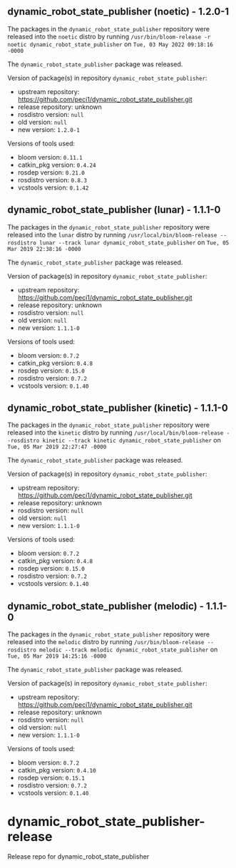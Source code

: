 ## dynamic_robot_state_publisher (noetic) - 1.2.0-1

The packages in the `dynamic_robot_state_publisher` repository were released into the `noetic` distro by running `/usr/bin/bloom-release -r noetic dynamic_robot_state_publisher` on `Tue, 03 May 2022 09:18:16 -0000`

The `dynamic_robot_state_publisher` package was released.

Version of package(s) in repository `dynamic_robot_state_publisher`:

- upstream repository: https://github.com/peci1/dynamic_robot_state_publisher.git
- release repository: unknown
- rosdistro version: `null`
- old version: `null`
- new version: `1.2.0-1`

Versions of tools used:

- bloom version: `0.11.1`
- catkin_pkg version: `0.4.24`
- rosdep version: `0.21.0`
- rosdistro version: `0.8.3`
- vcstools version: `0.1.42`


## dynamic_robot_state_publisher (lunar) - 1.1.1-0

The packages in the `dynamic_robot_state_publisher` repository were released into the `lunar` distro by running `/usr/local/bin/bloom-release --rosdistro lunar --track lunar dynamic_robot_state_publisher` on `Tue, 05 Mar 2019 22:38:16 -0000`

The `dynamic_robot_state_publisher` package was released.

Version of package(s) in repository `dynamic_robot_state_publisher`:

- upstream repository: https://github.com/peci1/dynamic_robot_state_publisher.git
- release repository: unknown
- rosdistro version: `null`
- old version: `null`
- new version: `1.1.1-0`

Versions of tools used:

- bloom version: `0.7.2`
- catkin_pkg version: `0.4.8`
- rosdep version: `0.15.0`
- rosdistro version: `0.7.2`
- vcstools version: `0.1.40`


## dynamic_robot_state_publisher (kinetic) - 1.1.1-0

The packages in the `dynamic_robot_state_publisher` repository were released into the `kinetic` distro by running `/usr/local/bin/bloom-release --rosdistro kinetic --track kinetic dynamic_robot_state_publisher` on `Tue, 05 Mar 2019 22:27:47 -0000`

The `dynamic_robot_state_publisher` package was released.

Version of package(s) in repository `dynamic_robot_state_publisher`:

- upstream repository: https://github.com/peci1/dynamic_robot_state_publisher.git
- release repository: unknown
- rosdistro version: `null`
- old version: `null`
- new version: `1.1.1-0`

Versions of tools used:

- bloom version: `0.7.2`
- catkin_pkg version: `0.4.8`
- rosdep version: `0.15.0`
- rosdistro version: `0.7.2`
- vcstools version: `0.1.40`


## dynamic_robot_state_publisher (melodic) - 1.1.1-0

The packages in the `dynamic_robot_state_publisher` repository were released into the `melodic` distro by running `/usr/bin/bloom-release --rosdistro melodic --track melodic dynamic_robot_state_publisher` on `Tue, 05 Mar 2019 14:25:16 -0000`

The `dynamic_robot_state_publisher` package was released.

Version of package(s) in repository `dynamic_robot_state_publisher`:

- upstream repository: https://github.com/peci1/dynamic_robot_state_publisher.git
- release repository: unknown
- rosdistro version: `null`
- old version: `null`
- new version: `1.1.1-0`

Versions of tools used:

- bloom version: `0.7.2`
- catkin_pkg version: `0.4.10`
- rosdep version: `0.15.1`
- rosdistro version: `0.7.2`
- vcstools version: `0.1.40`


# dynamic_robot_state_publisher-release
Release repo for dynamic_robot_state_publisher
